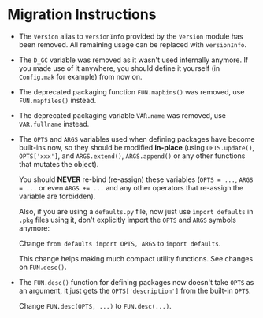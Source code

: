 Migration Instructions
======================

* The `Version` alias to `versionInfo` provided by the `Version` module has been removed.
  All remaining usage can be replaced with `versionInfo`.

* The `D_GC` variable was removed as it wasn't used internally anymore.
  If you made use of it anywhere, you should define it yourself (in `Config.mak` for example) from now on.

* The deprecated packaging function `FUN.mapbins()` was removed, use
  `FUN.mapfiles()` instead.

* The deprecated packaging variable `VAR.name` was removed, use `VAR.fullname`
  instead.

* The ``OPTS`` and ``ARGS`` variables used when defining packages have become
  built-ins now, so they should be modified **in-place** (using
  ``OPTS.update()``, ``OPTS['xxx']``, and ``ARGS.extend()``, ``ARGS.append()``
  or any other functions that mutates the object).

  You should **NEVER** re-bind (re-assign) these variables (``OPTS = ...``,
  ``ARGS = ...`` or even ``ARGS += ...`` and any other operators that re-assign
  the variable are forbidden).

  Also, if you are using a ``defaults.py`` file, now just use ``ìmport
  defaults`` in ``.pkg`` files using it, don't explicitly import the ``OPTS``
  and ``ARGS`` symbols anymore:

  Change ``from defaults import OPTS, ARGS`` to ``import defaults``.

  This change helps making much compact utility functions. See changes on
  ``FUN.desc()``.

* The ``FUN.desc()`` function for defining packages now doesn't take ``OPTS`` as
  an argument, it just gets the ``OPTS['description']`` from the built-in
  ``OPTS``.

  Change ``FUN.desc(OPTS, ...)`` to ``FUN.desc(...)``.
